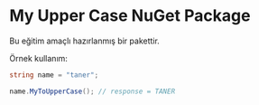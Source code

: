 # My Upper Case NuGet Package

Bu eğitim amaçlı hazırlanmış bir pakettir.

Örnek kullanım:
```csharp
string name = "taner";

name.MyToUpperCase(); // response = TANER
```